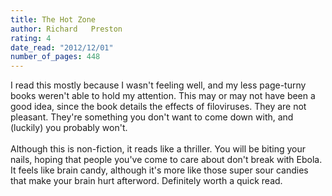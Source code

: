 ```yaml
---
title: The Hot Zone
author: Richard   Preston
rating: 4
date_read: "2012/12/01"
number_of_pages: 448
---
```


I read this mostly because I wasn't feeling well, and my less page-turny books weren't able to hold my attention. This may or may not have been a good idea, since the book details the effects of filoviruses. They are not pleasant. They're something you don't want to come down with, and (luckily) you probably won't.<br/><br/>Although this is non-fiction, it reads like a thriller. You will be biting your nails, hoping that people you've come to care about don't break with Ebola. It feels like brain candy, although it's more like those super sour candies that make your brain hurt afterword. Definitely worth a quick read.